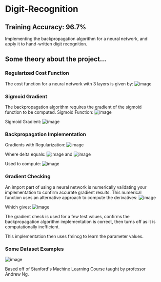 # Digit-Recognition

## Training Accuracy: 96.7%

Implementing the backpropagation algorithm for a neural network, and apply it to hand-written digit recognition. 

## Some theory about the project...

### Regularized Cost Function
The cost function for a neural network with 3 layers is given by:
![image](https://user-images.githubusercontent.com/41659296/53733136-055f1780-3e4e-11e9-9859-11ecc124bd26.png)

### Sigmoid Gradient
The backpropagation algorithm requires the gradient of the sigmoid function to be computed.
Sigmoid Function:
![image](https://user-images.githubusercontent.com/41659296/53733209-5111c100-3e4e-11e9-872b-da9b87d5c9d2.png)

Sigmoid Gradient:
![image](https://user-images.githubusercontent.com/41659296/53733231-61c23700-3e4e-11e9-9dd1-bc44b8a81eb2.png)

### Backpropagation Implementation
Gradients with Regularization:
![image](https://user-images.githubusercontent.com/41659296/53733447-03e21f00-3e4f-11e9-920c-d1bae40660ff.png)

Where delta equals:
![image](https://user-images.githubusercontent.com/41659296/53733500-283dfb80-3e4f-11e9-8cd3-9bf1825f2e1e.png)
and
![image](https://user-images.githubusercontent.com/41659296/53733537-4572ca00-3e4f-11e9-9459-3ff30cf047d1.png)

Used to compute:
![image](https://user-images.githubusercontent.com/41659296/53733574-60ddd500-3e4f-11e9-85ff-779fc46d6aa1.png)

### Gradient Checking
An import part of using a neural network is numerically validating your implementation to confirm accurate gradient results.
This numerical function uses an alternative approach to compute the derivatives:
![image](https://user-images.githubusercontent.com/41659296/53733706-d649a580-3e4f-11e9-9d82-84c4ce080f63.png)

Which gives:
![image](https://user-images.githubusercontent.com/41659296/53733717-dfd30d80-3e4f-11e9-8751-4d6449888adb.png)

The gradient check is used for a few test values, confirms the backpropagation algorithm implementation is correct, then turns off as it is computationally inefficient.

This implementation then uses fmincg to learn the parameter values.

### Some Dataset Examples
![image](https://user-images.githubusercontent.com/41659296/53734176-283efb00-3e51-11e9-9057-5cb5d236b382.png)



Based off of Stanford's Machine Learning Course taught by professor Andrew Ng.
